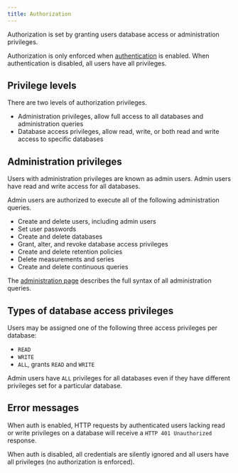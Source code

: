 ```yaml
---
title: Authorization
---
```


Authorization is set by granting users database access or administration privileges.

Authorization is only enforced when [authentication](authentication.html) is enabled.  When authentication is disabled, all users have all privileges.

## Privilege levels

There are two levels of authorization privileges.

- Administration privileges, allow full access to all databases and administration queries
- Database access privileges, allow read, write, or both read and write access to specific databases

## Administration privileges

Users with administration privileges are known as admin users. Admin users have read and write access for all databases.

Admin users are authorized to execute all of the following administration queries.

- Create and delete users, including admin users
- Set user passwords
- Create and delete databases
- Grant, alter, and revoke database access privileges
- Create and delete retention policies
- Delete measurements and series
- Create and delete continuous queries

The [administration page](administration.html) describes the full syntax of all administration queries.

## Types of database access privileges

Users may be assigned one of the following three access privileges per database:

- `READ`
- `WRITE`
- `ALL`, grants `READ` and `WRITE`

Admin users have `ALL` privileges for all databases even if they have different privileges set for a particular database.

## Error messages

When auth is enabled, HTTP requests by authenticated users lacking read or write privileges on a database will receive a `HTTP 401 Unauthorized` response.

When auth is disabled, all credentials are silently ignored and all users have all privileges (no authorization is enforced).
